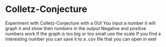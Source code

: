 # Colletz-Conjecture
Experiment with Colletz-Conjecture with a GUI
You input a number it will graph it and show then numbers in the output
Negative and positive numbers work
If the graph is too big or too small use the scale 
If you find a interesting number you can save it to a .csv file that you can open in exel
